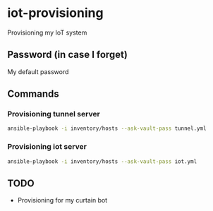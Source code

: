 # iot-provisioning
Provisioning my IoT system

## Password (in case I forget)
My default password

## Commands
### Provisioning tunnel server
```bash
ansible-playbook -i inventory/hosts --ask-vault-pass tunnel.yml
```

### Provisioning iot server
```bash
ansible-playbook -i inventory/hosts --ask-vault-pass iot.yml
```

## TODO
* Provisioning for my curtain bot
